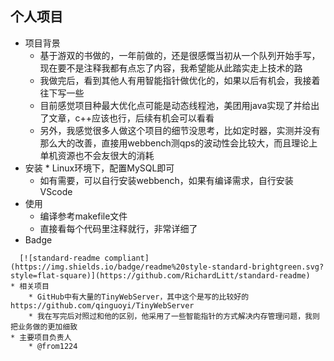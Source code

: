 

个人项目
------------
* 项目背景
	* 基于游双的书做的，一年前做的，还是很感慨当初从一个队列开始手写，现在要不是注释我都有点忘了内容，我希望能从此踏实走上技术的路
	* 我做完后，看到其他人有用智能指针做优化的，如果以后有机会，我接着往下写一些
	* 目前感觉项目种最大优化点可能是动态线程池，美团用java实现了并给出了文章，c++应该也行，后续有机会可以看看
	* 另外，我感觉很多人做这个项目的细节没思考，比如定时器，实测并没有那么大的改善，直接用webbench测qps的波动性会比较大，而且理论上单机资源也不会友很大的消耗
 * 安装
        * Linux环境下，配置MySQL即可
   	* 如有需要，可以自行安装webbench，如果有编译需求，自行安装VScode
* 使用
	* 编译参考makefile文件
 	* 直接看每个代码里注释就行，非常详细了
* Badge
```
  [![standard-readme compliant](https://img.shields.io/badge/readme%20style-standard-brightgreen.svg?style=flat-square)](https://github.com/RichardLitt/standard-readme)
* 相关项目
	* GitHub中有大量的TinyWebServer，其中这个是写的比较好的https://github.com/qinguoyi/TinyWebServer
 	* 我在写完后对照过和他的区别，他采用了一些智能指针的方式解决内存管理问题，我则把业务做的更加细致 		
* 主要项目负责人
	* @from1224 


